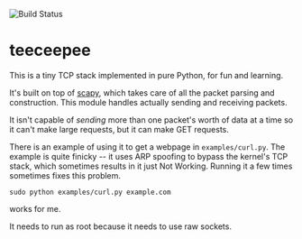 ![Build Status](https://travis-ci.org/jvns/teeceepee.png)

teeceepee
=========


This is a tiny TCP stack implemented in pure Python, for fun and learning.

It's built on top of [scapy](http://www.secdev.org/projects/scapy/), which takes care of all the packet parsing and construction. This module handles actually sending and receiving packets.

It isn't capable of *sending* more than one packet's worth of data at a time so it can't make large requests, but it can make GET requests.

There is an example of using it to get a webpage in `examples/curl.py`. The example is quite finicky -- it uses ARP spoofing to bypass the kernel's TCP stack, which sometimes results in it just Not Working. Running it a few times sometimes fixes this problem.

```
sudo python examples/curl.py example.com
```

works for me.

It needs to run as root because it needs to use raw sockets.
